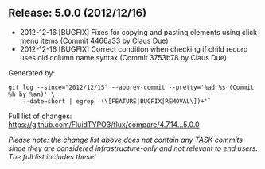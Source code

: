 ## Release: 5.0.0 (2012/12/16)

* 2012-12-16 [BUGFIX] Fixes for copying and pasting elements using click menu items (Commit 4466a33 by Claus Due)
* 2012-12-16 [BUGFIX] Correct condition when checking if child record uses old column name syntax (Commit 3753b78 by Claus Due)

Generated by:

```
git log --since="2012/12/15" --abbrev-commit --pretty='%ad %s (Commit %h by %an)' \
    --date=short | egrep '(\[FEATURE|BUGFIX|REMOVAL\])+'`
```

Full list of changes: https://github.com/FluidTYPO3/flux/compare/4.7.14...5.0.0

*Please note: the change list above does not contain any TASK commits since they are considered 
infrastructure-only and not relevant to end users. The full list includes these!*


